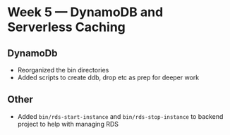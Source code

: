 # Week 5 — DynamoDB and Serverless Caching

## DynamoDb

- Reorganized the bin directories
- Added scripts to create ddb, drop etc as prep for deeper work

## Other

- Added `bin/rds-start-instance` and `bin/rds-stop-instance` to backend project to help with managing RDS
